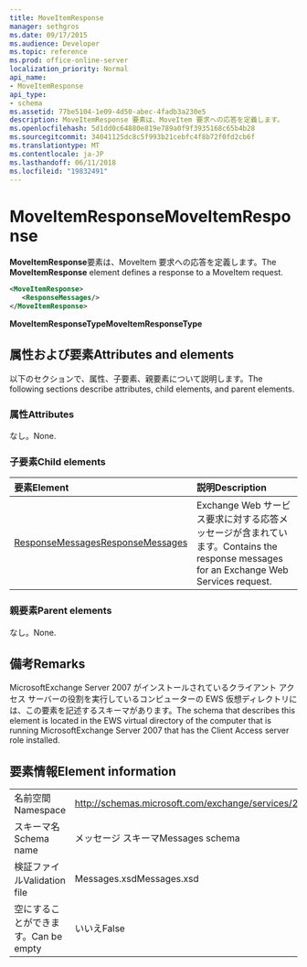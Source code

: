 ```yaml
---
title: MoveItemResponse
manager: sethgros
ms.date: 09/17/2015
ms.audience: Developer
ms.topic: reference
ms.prod: office-online-server
localization_priority: Normal
api_name:
- MoveItemResponse
api_type:
- schema
ms.assetid: 77be5104-1e09-4d50-abec-4fadb3a230e5
description: MoveItemResponse 要素は、MoveItem 要求への応答を定義します。
ms.openlocfilehash: 5d1dd0c64880e819e789a0f9f3935168c65b4b28
ms.sourcegitcommit: 34041125dc8c5f993b21cebfc4f8b72f0fd2cb6f
ms.translationtype: MT
ms.contentlocale: ja-JP
ms.lasthandoff: 06/11/2018
ms.locfileid: "19832491"
---
```

# <a name="moveitemresponse"></a><span data-ttu-id="fb489-103">MoveItemResponse</span><span class="sxs-lookup"><span data-stu-id="fb489-103">MoveItemResponse</span></span>

<span data-ttu-id="fb489-104">**MoveItemResponse**要素は、MoveItem 要求への応答を定義します。</span><span class="sxs-lookup"><span data-stu-id="fb489-104">The **MoveItemResponse** element defines a response to a MoveItem request.</span></span> 
  
```xml
<MoveItemResponse>
   <ResponseMessages/>
</MoveItemResponse>
```

 <span data-ttu-id="fb489-105">**MoveItemResponseType**</span><span class="sxs-lookup"><span data-stu-id="fb489-105">**MoveItemResponseType**</span></span>
## <a name="attributes-and-elements"></a><span data-ttu-id="fb489-106">属性および要素</span><span class="sxs-lookup"><span data-stu-id="fb489-106">Attributes and elements</span></span>

<span data-ttu-id="fb489-107">以下のセクションで、属性、子要素、親要素について説明します。</span><span class="sxs-lookup"><span data-stu-id="fb489-107">The following sections describe attributes, child elements, and parent elements.</span></span>
  
### <a name="attributes"></a><span data-ttu-id="fb489-108">属性</span><span class="sxs-lookup"><span data-stu-id="fb489-108">Attributes</span></span>

<span data-ttu-id="fb489-109">なし。</span><span class="sxs-lookup"><span data-stu-id="fb489-109">None.</span></span>
  
### <a name="child-elements"></a><span data-ttu-id="fb489-110">子要素</span><span class="sxs-lookup"><span data-stu-id="fb489-110">Child elements</span></span>

|<span data-ttu-id="fb489-111">**要素**</span><span class="sxs-lookup"><span data-stu-id="fb489-111">**Element**</span></span>|<span data-ttu-id="fb489-112">**説明**</span><span class="sxs-lookup"><span data-stu-id="fb489-112">**Description**</span></span>|
|:-----|:-----|
|[<span data-ttu-id="fb489-113">ResponseMessages</span><span class="sxs-lookup"><span data-stu-id="fb489-113">ResponseMessages</span></span>](responsemessages.md) <br/> |<span data-ttu-id="fb489-114">Exchange Web サービス要求に対する応答メッセージが含まれています。</span><span class="sxs-lookup"><span data-stu-id="fb489-114">Contains the response messages for an Exchange Web Services request.</span></span>  <br/> |
   
### <a name="parent-elements"></a><span data-ttu-id="fb489-115">親要素</span><span class="sxs-lookup"><span data-stu-id="fb489-115">Parent elements</span></span>

<span data-ttu-id="fb489-116">なし。</span><span class="sxs-lookup"><span data-stu-id="fb489-116">None.</span></span>
  
## <a name="remarks"></a><span data-ttu-id="fb489-117">備考</span><span class="sxs-lookup"><span data-stu-id="fb489-117">Remarks</span></span>

<span data-ttu-id="fb489-118">MicrosoftExchange Server 2007 がインストールされているクライアント アクセス サーバーの役割を実行しているコンピューターの EWS 仮想ディレクトリには、この要素を記述するスキーマがあります。</span><span class="sxs-lookup"><span data-stu-id="fb489-118">The schema that describes this element is located in the EWS virtual directory of the computer that is running MicrosoftExchange Server 2007 that has the Client Access server role installed.</span></span>
  
## <a name="element-information"></a><span data-ttu-id="fb489-119">要素情報</span><span class="sxs-lookup"><span data-stu-id="fb489-119">Element information</span></span>

|||
|:-----|:-----|
|<span data-ttu-id="fb489-120">名前空間</span><span class="sxs-lookup"><span data-stu-id="fb489-120">Namespace</span></span>  <br/> |http://schemas.microsoft.com/exchange/services/2006/messages  <br/> |
|<span data-ttu-id="fb489-121">スキーマ名</span><span class="sxs-lookup"><span data-stu-id="fb489-121">Schema name</span></span>  <br/> |<span data-ttu-id="fb489-122">メッセージ スキーマ</span><span class="sxs-lookup"><span data-stu-id="fb489-122">Messages schema</span></span>  <br/> |
|<span data-ttu-id="fb489-123">検証ファイル</span><span class="sxs-lookup"><span data-stu-id="fb489-123">Validation file</span></span>  <br/> |<span data-ttu-id="fb489-124">Messages.xsd</span><span class="sxs-lookup"><span data-stu-id="fb489-124">Messages.xsd</span></span>  <br/> |
|<span data-ttu-id="fb489-125">空にすることができます。</span><span class="sxs-lookup"><span data-stu-id="fb489-125">Can be empty</span></span>  <br/> |<span data-ttu-id="fb489-126">いいえ</span><span class="sxs-lookup"><span data-stu-id="fb489-126">False</span></span>  <br/> |
   

